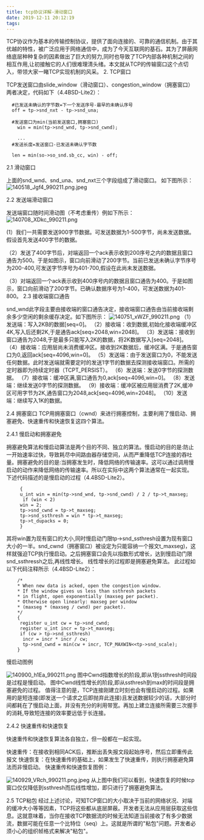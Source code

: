 ```yaml
---
title: tcp协议详解-滑动窗口
date: 2019-12-11 20:12:19
tags:
---
```

TCP协议作为基本的传输控制协议，提供了面向连接的、可靠的通信机制。由于其优越的特性，被广泛应用于网络通信中，成为了今天互联网的基石。其为了屏蔽网络底层种种复杂的因素做出了巨大的努力,同时也导致了TCP内部各种机制之间的相互作用,让初接触它的人们很难理清头绪。本文就从TCP的传输窗口这个点切入，带领大家一睹TCP实现机制的风采。
2. TCP窗口

TCP发送窗口由slide_window（滑动窗口）、congestion_window（拥塞窗口）两者决定，代码如下（4.4BSD-Lite2）：

      #已发送未确认的字节数=下一个发送序号-最早的未确认序号
      off = tp->snd_nxt - tp->snd_una;
     
      #发送窗口为min(当前发送窗口,拥塞窗口)
        win = min(tp->snd_wnd, tp->snd_cwnd);
      
        ...
      #发送长度=发送窗口-已发送未确认字节数
    
      len = min(so->so_snd.sb_cc, win) - off;

2.1 滑动窗口

上面的snd_wnd、snd_una、snd_nxt三个字段组成了滑动窗口。 如下图所示：
![140518_Jgf4_990211.png.jpeg](https://image.lichongbing.com/static/26649e5da9909107782cb15cc3bab96b.jpeg)

2.2 发送端滑动窗口

发送端窗口随时间滑动图（不考虑重传）例如下所示：
![140708_XDkc_990211.png](https://image.lichongbing.com/static/9ba38aca6ff33aa21f54a86172904598.png)


(1）我们一共需要发送900字节数据。可发送数据为1-500字节，尚未发送数据。假设首先发送400字节的数据。

（2）发送了400字节后，对端返回一个ack表示收到200序号之内的数据且窗口通告为500。于是如图示，窗口向前滑动了200字节。当前已发送未确认字节序号为200-400,可发送字节序号为401-700,假设在此尚未发送数据。

（3）对端返回一个ack表示收到400序号内的数据且窗口通告为400。于是如图示，窗口向前滑动了200字节。已确认数据序号为1-400，可发送数据为401-800。
2.3 接收端窗口通告

snd_wnd此字段主要由接收端的窗口通告决定，接收端窗口通告由当前接收端剩余多少空闲的剩余缓存决定。如下图所示：
![140751_xWZF_990211.png](https://image.lichongbing.com/static/1dac3526be629241def321289f06530b.png)
（1）发送端：写入2KB的数据[seq=0]。
（2）接收端：收到数据,初始化接收端缓冲区4K,写入后还剩2K,于是通告ack[seq=2048,win=2048]。
（3）发送端：接收到窗口通告为2048,于是最多只能写入2K的数据，将2K数据写入[seq=2048]。
（4）接收端：应用层尚未消费缓冲区。接收到2K数据后，缓冲区满。于是通告窗口为0,返回ack[seq=4096,win=0]。
（5）发送端：由于发送窗口为0，不能发送任何数据。此时发送端就需要定时的发送1字节的数据去探测接收端窗口。所需的定时器即为持续定时器（TCPT_PERSIST）。
（6）发送端：发送0字节的探测数据。
（7）接收端：缓冲区满,窗口通告为0,ack[seq=4096,win=0]。
（8）发送端：继续发送0字节的探测数据。
（9）接收端：缓冲区被应用层消费了2K,缓冲区可用字节为2K,通告窗口为2048,ack[seq=4096,win=2048]。
（10）发送端：继续写入1K的数据。

2.4 拥塞窗口
TCP用拥塞窗口（cwnd）来进行拥塞控制，主要利用了慢启动、拥塞避免、快速重传和快速恢复这四个算法。

2.4.1 慢启动和拥塞避免

拥塞避免算法和慢启动算法是两个目的不同、独立的算法。慢启动的目的是:防止一开始速率过快，导致耗尽中间路由器存储空间，从而严重降低TCP连接的吞吐量。拥塞避免的目的是:当拥塞发生时，降低网络的传输速率。这可以通过调用慢启动的动作来降低网络的传输速率。所以在实际中这两个算法通常在一起实现。
下述代码描述的是慢启动的过程（4.4BSD-Lite2）。

         {
         u_int win = min(tp->snd_wnd, tp->snd_cwnd) / 2 / tp->t_maxseg;
          if (win < 2)
         win = 2;
         tp->snd_cwnd = tp->t_maxseg;
         tp->snd_ssthresh = win * tp->t_maxseg;
         tp->t_dupacks = 0;
         }

其将win置为现有窗口的大小,同时慢启动门限tp->snd_ssthresh设置为现有窗口大小的一半。snd_cwnd（拥塞窗口）被设定为只能容纳一个报文t_maxseg)，这样就强迫TCP执行慢启动。之后拥塞窗口会先以指数形式增长，达到慢启动门限snd_ssthressh之后,再线性增长。
线性增长的过程即是拥塞避免算法。
此过程如以下代码注释所示（4.4BSD-Lite2）：


        /*
        * When new data is acked, open the congestion window.
        * If the window gives us less than ssthresh packets
        * in flight, open exponentially (maxseg per packet).
        * Otherwise open linearly: maxseg per window
        * (maxseg * (maxseg / cwnd) per packet).
        */
        {
         register u_int cw = tp->snd_cwnd;
         register u_int incr = tp->t_maxseg;
         if (cw > tp->snd_ssthresh)
          incr = incr * incr / cw;
          tp->snd_cwnd = min(cw + incr, TCP_MAXWIN<<tp->snd_scale);
        }
慢启动图例

![140900_h1Ea_990211.png](https://image.lichongbing.com/static/0c868f962bfca16830631f55f4087462.png)
图中Cwnd指数增长的阶段,即从1到ssthresh时间段是过程是慢启动。
图中Cwnd线性增长的阶段,即从ssthresh到max的时间段是拥塞避免的过程。
值得注意的是，TCP连接刚建立时刻也会有慢启动的过程。如果用的是短连接(即发送一个请求之后即抛弃此连接)且发送数据较少的话，大部分时间都耗在了慢启动上面，并没有充分的利用带宽。再加上建立连接所需要三次握手的消耗,导致短连接的效率要远低于长连接。

2.4.2 快速重传和快速恢复

快速重传和快速恢复算法各自独立，但一般都在一起实现。

快速重传：在接收到相同ACK后，推断出丢失报文段起始序号，然后立即重传此报文
快速恢复：在快速重传的基础上，如果发生了快速重传，则执行拥塞避免算法而非慢启动。
快速重传和快速恢复图例：

![140929_VRch_990211.png.jpeg](https://image.lichongbing.com/static/b9958c4a3b1495a3134fb9c649f5b2f6.jpeg)
从上图中我们可以看到，快速恢复的时候tcp窗口仅仅降低到ssthresh而后线性增加，即只进行了拥塞避免算法。

2.5 TCP粘包
经过上述讨论，可知TCP窗口的大小取决于当前的网络状况、对端的缓冲大小等等因素，TCP将这些都从底层屏蔽。开发者无法从应用层获取这些信息。这就意味着，当你在接收TCP数据流的时候无法知道当前接收了有多少数据流，数据可能在任意一个比特位（seq）上。这就是所谓的"粘包"问题。开发者必须小心的组织帧格式来解决"粘包"。

